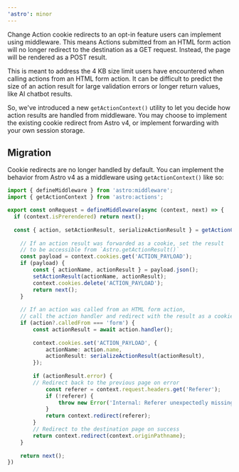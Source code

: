 ```yaml
---
'astro': minor
---
```


Change Action cookie redirects to an opt-in feature users can implement using middleware. This means Actions submitted from an HTML form action will no longer redirect to the destination as a GET request. Instead, the page will be rendered as a POST result.

This is meant to address the 4 KB size limit users have encountered when calling actions from an HTML form action. It can be difficult to predict the size of an action result for large validation errors or longer return values, like AI chatbot results.

So, we've introduced a new `getActionContext()` utility to let you decide how action results are handled from middleware. You may choose to implement the existing cookie redirect from Astro v4, or implement forwarding with your own session storage.

## Migration

Cookie redirects are no longer handled by default. You can implement the behavior from Astro v4 as a middleware using `getActionContext()` like so:

```ts
import { defineMiddleware } from 'astro:middleware';
import { getActionContext } from 'astro:actions';

export const onRequest = defineMiddleware(async (context, next) => {
  if (context.isPrerendered) return next();
 
  const { action, setActionResult, serializeActionResult } = getActionContext(context);
 
	// If an action result was forwarded as a cookie, set the result
	// to be accessible from `Astro.getActionResult()`
	const payload = context.cookies.get('ACTION_PAYLOAD');
	if (payload) {
		const { actionName, actionResult } = payload.json();
		setActionResult(actionName, actionResult);
		context.cookies.delete('ACTION_PAYLOAD');
		return next();
	}
 
	// If an action was called from an HTML form action,
	// call the action handler and redirect with the result as a cookie.
	if (action?.calledFrom === 'form') {
		const actionResult = await action.handler();
 
		context.cookies.set('ACTION_PAYLOAD', {
			actionName: action.name,
			actionResult: serializeActionResult(actionResult),
		});
 
		if (actionResult.error) {
		// Redirect back to the previous page on error
			const referer = context.request.headers.get('Referer');
			if (!referer) {
				throw new Error('Internal: Referer unexpectedly missing from Action POST request.');
			}
			return context.redirect(referer);
		}
		// Redirect to the destination page on success
		return context.redirect(context.originPathname);
	}
 
	return next();
})
```

